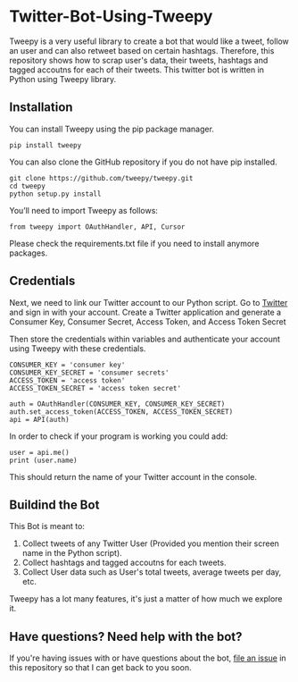 # Twitter-Bot-Using-Tweepy

Tweepy is a very useful library to create a bot that would like a tweet, follow an user and can also retweet based on certain hashtags. Therefore, this repository shows how to scrap user's data, their tweets, hashtags and tagged accoutns for each of their tweets. This twitter bot is written in Python using Tweepy library.

## Installation

You can install Tweepy using the pip package manager.
```
pip install tweepy
```

You can also clone the GitHub repository if you do not have pip installed.
```
git clone https://github.com/tweepy/tweepy.git
cd tweepy
python setup.py install
```

You’ll need to import Tweepy as follows:
```
from tweepy import OAuthHandler, API, Cursor
```

Please check the requirements.txt file if you need to install anymore packages.

## Credentials

Next, we need to link our Twitter account to our Python script. Go to [Twitter](apps.twitter.com) and sign in with your account. Create a Twitter application and generate a Consumer Key, Consumer Secret, Access Token, and Access Token Secret

Then store the credentials within variables and authenticate your account using Tweepy with these credentials.
```
CONSUMER_KEY = 'consumer key'
CONSUMER_KEY_SECRET = 'consumer secrets'
ACCESS_TOKEN = 'access token'
ACCESS_TOKEN_SECRET = 'access token secret'

auth = OAuthHandler(CONSUMER_KEY, CONSUMER_KEY_SECRET)
auth.set_access_token(ACCESS_TOKEN, ACCESS_TOKEN_SECRET)
api = API(auth)
```

In order to check if your program is working you could add:
```
user = api.me()
print (user.name)
```

This should return the name of your Twitter account in the console.

## Buildind the Bot

This Bot is meant to:

1. Collect tweets of any Twitter User (Provided you mention their screen name in the Python script).
2. Collect hashtags and tagged accoutns for each tweets.
3. Collect User data such as User's total tweets, average tweets per day, etc.

Tweepy has a lot many features, it's just a matter of how much we explore it.

## Have questions? Need help with the bot?

If you're having issues with or have questions about the bot, [file an issue](https://github.com/aravindmanoharan/Twitter-Bot-Using-Tweepy/issues) in this repository so that I can get back to you soon.
